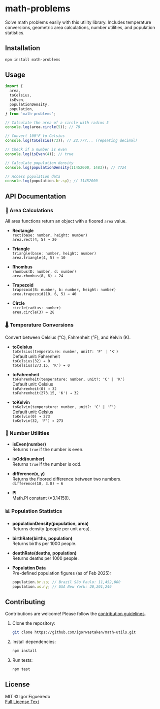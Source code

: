 # math-problems

Solve math problems easily with this utility library. Includes temperature conversions, geometric area calculations, number utilities, and population statistics.

## Installation

```bash
npm install math-problems
```

## Usage

```javascript
import {
  area,
  toCelsius,
  isEven,
  populationDensity,
  population,
} from 'math-problems';

// Calculate the area of a circle with radius 5
console.log(area.circle(5)); // 78

// Convert 100°F to Celsius
console.log(toCelsius(73)); // 22.777... (repeating decimal)

// Check if a number is even
console.log(isEven(4)); // true

// Calculate population density
console.log(populationDensity(11452000, 1483)); // 7724

// Access population data
console.log(population.br.sp); // 11452000
```

## API Documentation

### 📐 Area Calculations

All area functions return an object with a floored `area` value.

- **Rectangle**  
  `rect(base: number, height: number)`  
  `area.rect(4, 5) ➔ 20`

- **Triangle**  
  `triangle(base: number, height: number)`  
  `area.triangle(4, 5) ➔ 10`

- **Rhombus**  
  `rhombus(D: number, d: number)`  
  `area.rhombus(8, 6) ➔ 24`

- **Trapezoid**  
  `trapezoid(B: number, b: number, height: number)`  
  `area.trapezoid(10, 6, 5) ➔ 40`

- **Circle**  
  `circle(radius: number)`  
  `area.circle(3) ➔ 28`

### 🌡️ Temperature Conversions

Convert between Celsius (°C), Fahrenheit (°F), and Kelvin (K).

- **toCelsius**  
  `toCelsius(temperature: number, unit?: 'F' | 'K')`  
  Default unit: Fahrenheit  
  `toCelsius(32) ➔ 0`  
  `toCelsius(273.15, 'K') ➔ 0`

- **toFahrenheit**  
  `toFahrenheit(temperature: number, unit?: 'C' | 'K')`  
  Default unit: Celsius  
  `toFahrenheit(0) ➔ 32`  
  `toFahrenheit(273.15, 'K') ➔ 32`

- **toKelvin**  
  `toKelvin(temperature: number, unit?: 'C' | 'F')`  
  Default unit: Celsius  
  `toKelvin(0) ➔ 273`  
  `toKelvin(32, 'F') ➔ 273`

### 🔢 Number Utilities

- **isEven(number)**  
  Returns `true` if the number is even.

- **isOdd(number)**  
  Returns `true` if the number is odd.

- **difference(x, y)**  
  Returns the floored difference between two numbers.  
  `difference(10, 3.8) ➔ 6`

- **PI**  
  Math.PI constant (≈3.14159).

### 📊 Population Statistics

- **populationDensity(population, area)**  
  Returns density (people per unit area).

- **birthRate(births, population)**  
  Returns births per 1000 people.

- **deathRate(deaths, population)**  
  Returns deaths per 1000 people.

- **Population Data**  
  Pre-defined population figures (as of Feb 2025):
  ```javascript
  population.br.sp; // Brazil São Paulo: 11,452,000
  population.us.ny; // USA New York: 20,201,249
  ```

## Contributing

Contributions are welcome! Please follow the [contribution guidelines](https://github.com/igorwastaken/math-utils/blob/main/CONTRIBUTING.md).

1. Clone the repository:
   ```bash
   git clone https://github.com/igorwastaken/math-utils.git
   ```
2. Install dependencies:
   ```bash
   npm install
   ```
3. Run tests:
   ```bash
   npm test
   ```

## License

MIT © Igor Figueiredo  
[Full License Text](LICENSE)
